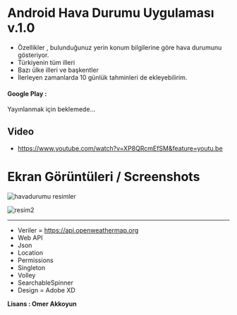 # Android Hava Durumu Uygulaması v.1.0 
- Özellikler , bulunduğunuz yerin konum bilgilerine göre hava durumunu gösteriyor.
- Türkiyenin tüm illeri
- Bazı ülke illeri ve başkentler
- İlerleyen zamanlarda 10 günlük tahminleri de ekleyebilirim.

#### Google Play : 
Yayınlanmak için beklemede...

## Video
- https://www.youtube.com/watch?v=XP8QRcmEfSM&feature=youtu.be

# Ekran Görüntüleri / Screenshots

![havadurumu resimler](https://user-images.githubusercontent.com/33864154/64279082-f53c0800-cf56-11e9-80b2-d0251c28ca3d.png)

![resim2](https://user-images.githubusercontent.com/33864154/64279087-f79e6200-cf56-11e9-8921-0c602b4f94bd.png)



<hr>

- Veriler = https://api.openweathermap.org
- Web API
- Json
- Location
- Permissions
- Singleton
- Volley
- SearchableSpinner
- Design = Adobe XD

**Lisans : Omer Akkoyun**


